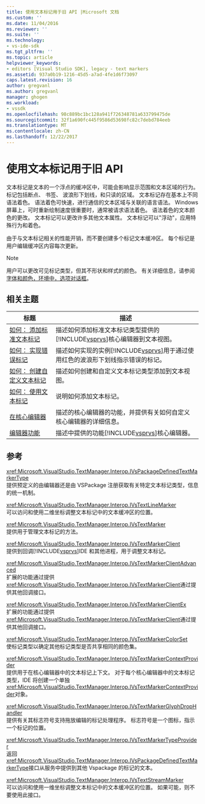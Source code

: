 ```yaml
---
title: 使用文本标记用于旧 API |Microsoft 文档
ms.custom: ''
ms.date: 11/04/2016
ms.reviewer: ''
ms.suite: ''
ms.technology:
- vs-ide-sdk
ms.tgt_pltfrm: ''
ms.topic: article
helpviewer_keywords:
- editors [Visual Studio SDK], legacy - text markers
ms.assetid: 937a0b19-1216-45d5-a7ad-4fe1d6f73097
caps.latest.revision: 16
author: gregvanl
ms.author: gregvanl
manager: ghogen
ms.workload:
- vssdk
ms.openlocfilehash: 98c889bc1bc128a941f726348781a633799475de
ms.sourcegitcommit: 32f1a690fc445f9586d53698fc82c7debd784eeb
ms.translationtype: MT
ms.contentlocale: zh-CN
ms.lasthandoff: 12/22/2017
---
```

# <a name="using-text-markers-with-the-legacy-api"></a>使用文本标记用于旧 API
文本标记是文本的一个浮点的缓冲区中，可能会影响显示范围和文本区域的行为。 标记包括断点、 书签、 波浪形下划线，和只读的区域。 文本标记存在基本上不同语法着色。 语法着色可快速，进行通信的文本区域与关联的语言语法。 Windows 屏幕上，可时重新绘制速度很重要时，通常被请求语法着色。 语法着色的文本颜色的更改。 文本标记可以更改许多其他文本属性。 文本标记可以"浮动"，应用特殊行为和着色。  
  
 由于与文本标记相关的性能开销，而不要创建多个标记文本缓冲区。 每个标记是用户编辑缓冲区内容每次更新。  
  
> [!NOTE]
>  用户可以更改可见标记类型，但其不形状和样式的颜色。 有关详细信息，请参阅[字体和颜色，环境中，选项对话框](../ide/reference/fonts-and-colors-environment-options-dialog-box.md)。  
  
## <a name="related-topics"></a>相关主题  
  
|标题|描述|  
|-----------|-----------------|  
|[如何： 添加标准文本标记](../extensibility/how-to-add-standard-text-markers.md)|描述如何添加标准文本标记类型提供的[!INCLUDE[vsprvs](../code-quality/includes/vsprvs_md.md)]核心编辑器到文本视图。|  
|[如何： 实现错误标记](../extensibility/how-to-implement-error-markers.md)|描述如何实现的实例[!INCLUDE[vsprvs](../code-quality/includes/vsprvs_md.md)]用于通过使用红色的波浪形下划线指示错误的标记。|  
|[如何： 创建自定义文本标记](../extensibility/how-to-create-custom-text-markers.md)|描述如何创建和自定义文本标记类型添加到文本视图。|  
|[如何： 使用文本标记](../extensibility/how-to-use-text-markers.md)|说明如何添加文本标记。|  
|[在核心编辑器](../extensibility/inside-the-core-editor.md)|描述的核心编辑器的功能，并提供有关如何自定义核心编辑器的详细信息。|  
|[编辑器功能](http://msdn.microsoft.com/en-us/bdac940d-1f14-4019-a01f-fd0bb3dc7198)|描述中提供的功能[!INCLUDE[vsprvs](../code-quality/includes/vsprvs_md.md)]核心编辑器。|  
  
## <a name="reference"></a>参考  
 <xref:Microsoft.VisualStudio.TextManager.Interop.IVsPackageDefinedTextMarkerType>  
 提供预定义的由编辑器还是由 VSPackage 注册获取有关特定文本标记类型，信息的统一机制。  
  
 <xref:Microsoft.VisualStudio.TextManager.Interop.IVsTextLineMarker>  
 可以访问和使用二维坐标调整文本标记中的文本缓冲区的位置。  
  
 <xref:Microsoft.VisualStudio.TextManager.Interop.IVsTextMarker>  
 提供用于管理文本标记的方法。  
  
 <xref:Microsoft.VisualStudio.TextManager.Interop.IVsTextMarkerClient>  
 提供到回调[!INCLUDE[vsprvs](../code-quality/includes/vsprvs_md.md)]IDE 和其他进程，用于调整文本标记。  
  
 <xref:Microsoft.VisualStudio.TextManager.Interop.IVsTextMarkerClientAdvanced>  
 扩展的功能通过提供<xref:Microsoft.VisualStudio.TextManager.Interop.IVsTextMarkerClient>通过提供其他回调接口。  
  
 <xref:Microsoft.VisualStudio.TextManager.Interop.IVsTextMarkerClientEx>  
 扩展的功能通过提供<xref:Microsoft.VisualStudio.TextManager.Interop.IVsTextMarkerClient>通过提供其他回调接口。  
  
 <xref:Microsoft.VisualStudio.TextManager.Interop.IVsTextMarkerColorSet>  
 使标记类型以确定其他标记类型是否共享相同的颜色集。  
  
 <xref:Microsoft.VisualStudio.TextManager.Interop.IVsTextMarkerContextProvider>  
 提供用于在核心编辑器中的文本标记上下文。 对于每个核心编辑器中的文本标记类型，IDE 将创建一个单独<xref:Microsoft.VisualStudio.TextManager.Interop.IVsTextMarkerContextProvider>对象。  
  
 <xref:Microsoft.VisualStudio.TextManager.Interop.IVsTextMarkerGlyphDropHandler>  
 提供有关其标志符号支持拖放编辑的标记处理程序。 标志符号是一个图标，指示一个标记的位置。  
  
 <xref:Microsoft.VisualStudio.TextManager.Interop.IVsTextMarkerTypeProvider>  
 返回<xref:Microsoft.VisualStudio.TextManager.Interop.IVsPackageDefinedTextMarkerType>接口从服务中提供到其他 Vspackage 的标记的文本。  
  
 <xref:Microsoft.VisualStudio.TextManager.Interop.IVsTextStreamMarker>  
 可以访问和使用一维坐标调整文本标记中的文本缓冲区的位置。 如果可能，则不要使用此接口。